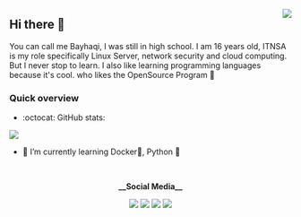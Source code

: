 <a href=#><img align="right" src="https://img.icons8.com/doodle/280/000000/plant-under-sun--v1.png"/></a>

## Hi there 👋
You can call me Bayhaqi, I was still in high school. I am 16 years old, 
ITNSA is my role specifically Linux Server, network security and cloud computing.
But I never stop to learn. I also like learning programming languages because it's cool. 
who likes the OpenSource Program :penguin:

### Quick overview
- :octocat: GitHub stats:

<a href="https://github.com/anuraghazra/github-readme-stats">
 <img align="center" src="https://github-readme-stats.anuraghazra1.vercel.app/api?username=Kyuubang&count_private=true&show_icons=true&theme=merko">
</a>

<br />

- 🌱 I’m currently learning Docker🐋, Python :snake:
<br />
<p align="center">
 <strong>__Social Media__</strong>
<p align="center">
<a href="#"><img src="https://img.icons8.com/clouds/48/000000/github.png"/></a>
<a href="#"><img src="https://img.icons8.com/clouds/48/000000/linkedin.png"/></a>
<a href="#"><img src="https://img.icons8.com/clouds/48/000000/quizlet.png"/></a>
<a href=#><img src="https://img.icons8.com/clouds/48/000000/twitter-circled.png"/></a>
</p>
<!--
**Kyuubang/Kyuubang** is a ✨ _special_ ✨ repository because its `README.md` (this file) appears on your GitHub profile.

Here are some ideas to get you started:

- 🔭 I’m currently working on ...
- 🌱 I’m currently learning ...
- 👯 I’m looking to collaborate on ...
- 🤔 I’m looking for help with ...
- 💬 Ask me about ...
- 📫 How to reach me: ...
- 😄 Pronouns: ...
- ⚡ Fun fact: ...
-->

